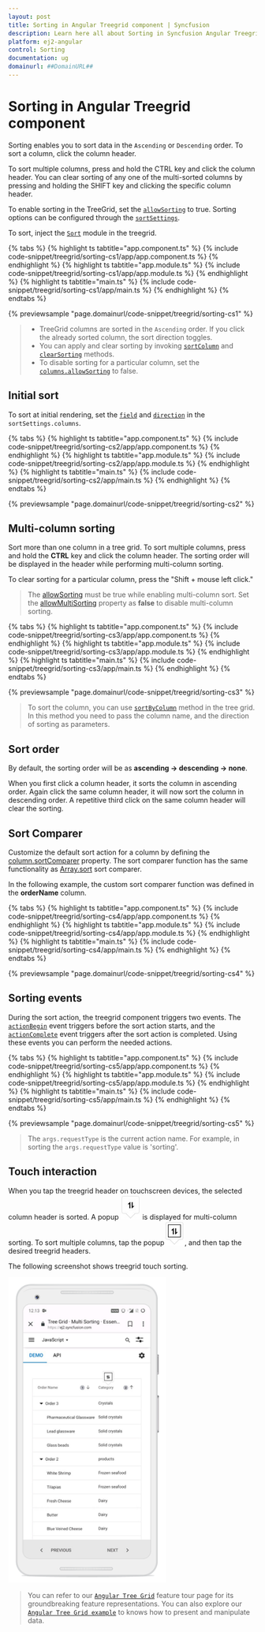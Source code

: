 ```yaml
---
layout: post
title: Sorting in Angular Treegrid component | Syncfusion
description: Learn here all about Sorting in Syncfusion Angular Treegrid component of Syncfusion Essential JS 2 and more.
platform: ej2-angular
control: Sorting 
documentation: ug
domainurl: ##DomainURL##
---
```


# Sorting in Angular Treegrid component

Sorting enables you to sort data in the `Ascending` or `Descending` order.
To sort a column, click the column header.

To sort multiple columns, press and hold the CTRL key and click the column header.  You can clear sorting of any one of the multi-sorted columns by pressing and holding the SHIFT key and clicking the specific column header.

To enable sorting in the TreeGrid, set the [`allowSorting`](https://ej2.syncfusion.com/angular/documentation/api/treegrid/#allowsorting) to true. Sorting options can be configured through the [`sortSettings`](https://ej2.syncfusion.com/angular/documentation/api/treegrid/#sortsettings).

To sort, inject the [`Sort`](https://ej2.syncfusion.com/angular/documentation/api/treegrid/#sortmodule) module in the treegrid.

{% tabs %}
{% highlight ts tabtitle="app.component.ts" %}
{% include code-snippet/treegrid/sorting-cs1/app/app.component.ts %}
{% endhighlight %}
{% highlight ts tabtitle="app.module.ts" %}
{% include code-snippet/treegrid/sorting-cs1/app/app.module.ts %}
{% endhighlight %}
{% highlight ts tabtitle="main.ts" %}
{% include code-snippet/treegrid/sorting-cs1/app/main.ts %}
{% endhighlight %}
{% endtabs %}
  
{% previewsample "page.domainurl/code-snippet/treegrid/sorting-cs1" %}

> * TreeGrid columns are sorted in the `Ascending` order. If you click the already sorted column, the sort direction toggles.
> * You can apply and clear sorting by invoking [`sortColumn`](https://ej2.syncfusion.com/angular/documentation/api/treegrid/#sortcolumn) and
[`clearSorting`](https://ej2.syncfusion.com/angular/documentation/api/treegrid/#clearsorting) methods.
> * To disable sorting for a particular column, set the [`columns.allowSorting`](https://ej2.syncfusion.com/angular/documentation/api/treegrid/column/#allowSorting) to false.

## Initial sort

To sort at initial rendering, set the [`field`](https://ej2.syncfusion.com/angular/documentation/api/treegrid/sortDescriptorModel/#field) and [`direction`](https://ej2.syncfusion.com/angular/documentation/api/treegrid/sortDescriptorModel/#direction) in the `sortSettings.columns`.

{% tabs %}
{% highlight ts tabtitle="app.component.ts" %}
{% include code-snippet/treegrid/sorting-cs2/app/app.component.ts %}
{% endhighlight %}
{% highlight ts tabtitle="app.module.ts" %}
{% include code-snippet/treegrid/sorting-cs2/app/app.module.ts %}
{% endhighlight %}
{% highlight ts tabtitle="main.ts" %}
{% include code-snippet/treegrid/sorting-cs2/app/main.ts %}
{% endhighlight %}
{% endtabs %}
  
{% previewsample "page.domainurl/code-snippet/treegrid/sorting-cs2" %}

## Multi-column sorting

Sort more than one column in a tree grid. To sort multiple columns, press and hold the **CTRL** key and click the column header. The sorting order will be displayed in the header while performing multi-column sorting.

To clear sorting for a particular column, press the "Shift + mouse left click."

> The [allowSorting](https://ej2.syncfusion.com/angular/documentation/api/treegrid/#allowsorting) must be true while enabling multi-column sort.
> Set the [allowMultiSorting](https://ej2.syncfusion.com/angular/documentation/api/treegrid/#allowmultisorting) property as **false** to disable multi-column sorting.

{% tabs %}
{% highlight ts tabtitle="app.component.ts" %}
{% include code-snippet/treegrid/sorting-cs3/app/app.component.ts %}
{% endhighlight %}
{% highlight ts tabtitle="app.module.ts" %}
{% include code-snippet/treegrid/sorting-cs3/app/app.module.ts %}
{% endhighlight %}
{% highlight ts tabtitle="main.ts" %}
{% include code-snippet/treegrid/sorting-cs3/app/main.ts %}
{% endhighlight %}
{% endtabs %}
  
{% previewsample "page.domainurl/code-snippet/treegrid/sorting-cs3" %}

> To sort the column, you can use [`sortByColumn`](https://ej2.syncfusion.com/angular/documentation/api/treegrid/#sortbycolumn) method in the tree grid. In this method you need to pass the column name, and the direction of sorting as parameters.

## Sort order

By default, the sorting order will be as **ascending -> descending -> none**.

When you first click a column header, it sorts the column in ascending order. Again click the same column header, it will now sort the column in descending order. A repetitive third click on the same column header will clear the sorting.

## Sort Comparer

Customize the default sort action for a column by defining the [column.sortComparer](https://ej2.syncfusion.com/angular/documentation/api/treegrid/column/#sortcomparer) property.
The sort comparer function has the same functionality as [Array.sort](https://developer.mozilla.org/en-US/docs/Web/JavaScript/Reference/Global_Objects/Array/sort) sort comparer.

In the following example, the custom sort comparer function was defined in the **orderName** column.

{% tabs %}
{% highlight ts tabtitle="app.component.ts" %}
{% include code-snippet/treegrid/sorting-cs4/app/app.component.ts %}
{% endhighlight %}
{% highlight ts tabtitle="app.module.ts" %}
{% include code-snippet/treegrid/sorting-cs4/app/app.module.ts %}
{% endhighlight %}
{% highlight ts tabtitle="main.ts" %}
{% include code-snippet/treegrid/sorting-cs4/app/main.ts %}
{% endhighlight %}
{% endtabs %}
  
{% previewsample "page.domainurl/code-snippet/treegrid/sorting-cs4" %}

## Sorting events

During the sort action, the treegrid component triggers two events. The [`actionBegin`](https://ej2.syncfusion.com/angular/documentation/api/treegrid/#actionbegin) event triggers before the sort action starts, and the [`actionComplete`](https://ej2.syncfusion.com/angular/documentation/api/treegrid/#actioncomplete) event triggers after the sort action is completed. Using these events you can perform the needed actions.

{% tabs %}
{% highlight ts tabtitle="app.component.ts" %}
{% include code-snippet/treegrid/sorting-cs5/app/app.component.ts %}
{% endhighlight %}
{% highlight ts tabtitle="app.module.ts" %}
{% include code-snippet/treegrid/sorting-cs5/app/app.module.ts %}
{% endhighlight %}
{% highlight ts tabtitle="main.ts" %}
{% include code-snippet/treegrid/sorting-cs5/app/main.ts %}
{% endhighlight %}
{% endtabs %}
  
{% previewsample "page.domainurl/code-snippet/treegrid/sorting-cs5" %}

> The `args.requestType` is the current action name. For example, in sorting the `args.requestType` value is 'sorting'.

<!--  Custom sort comparer

You can customize the default sort action for a column by defining the [`column.sortComparer`](https://ej2.syncfusion.com/angular/documentation/api/treegrid/column/#sortcomparer) property. The sort comparer function has the same functionality like [`Array.sort`](https://developer.mozilla.org/en-US/docs/Web/JavaScript/Reference/Global_Objects/Array/sort) sort comparer.

In the following example, custom sort comparer function was defined in the `Category` column.

{% tabs %}
{% highlight ts tabtitle="app.component.ts" %}
{% include code-snippet/treegrid/sorting-cs6/app/app.component.ts %}
{% endhighlight %}
{% highlight ts tabtitle="app.module.ts" %}
{% include code-snippet/treegrid/sorting-cs6/app/app.module.ts %}
{% endhighlight %}
{% highlight ts tabtitle="main.ts" %}
{% include code-snippet/treegrid/sorting-cs6/app/main.ts %}
{% endhighlight %}
{% endtabs %}
  
{% previewsample "page.domainurl/code-snippet/treegrid/sorting-cs6" %}

> The sort comparer function will work only for the local data. -->

## Touch interaction

When you tap the treegrid header on touchscreen devices, the selected column header is sorted. A popup ![Multi column sorting](images/sorting.jpg) is displayed for multi-column sorting. To sort multiple columns, tap the popup![Multi sorting](images/msorting.jpg), and then tap the desired treegrid headers.

The following screenshot shows treegrid touch sorting.

<!-- markdownlint-disable MD033 -->
<img src="images/touch-sorting.jpg" alt="Touch interaction image" style="width:320px;height: 620px">
<!-- markdownlint-enable MD033 -->

> You can refer to our [`Angular Tree Grid`](https://www.syncfusion.com/angular-ui-components/angular-tree-grid) feature tour page for its groundbreaking feature representations. You can also explore our [`Angular Tree Grid example`](https://ej2.syncfusion.com/angular/demos/#/material/treegrid/treegrid-overview) to knows how to present and manipulate data.